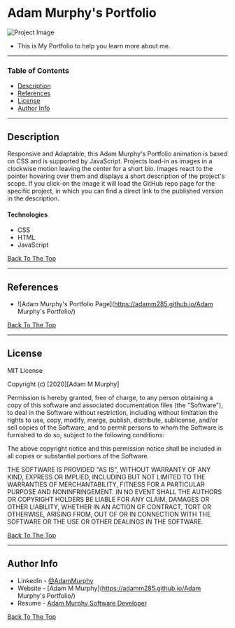 # Adam Murphy's Portfolio

![Project Image](https://cdn2.aoe.com/fileadmin/AOE.com/images/main_navigation/blog/Stock_Photos/written_pix/Fotolia_58569245_Software_Development_930_590_70.jpg)

- This is My Portfolio to help you learn more about me.

---

### Table of Contents

- [Description](#description)
- [References](#references)
- [License](#license)
- [Author Info](#author-info)

---

## Description

Responsive and Adaptable, this Adam Murphy's Portfolio animation is based on CSS and is supported by JavaScript. Projects load-in as images in a clockwise motion leaving the center for a short bio. Images react to the pointer hovering over them and displays a short description of the project's scope. If you click-on the image it will load the GitHub repo page for the specific project, in which you can find a direct link to the published version in the description.

#### Technologies

- CSS
- HTML
- JavaScript

[Back To The Top](#read-me-template)

---


## References

- ![Adam Murphy's Portfolio Page](https://adamm285.github.io/Adam Murphy's Portfolio/)

[Back To The Top](#read-me-template)

---

## License

MIT License

Copyright (c) [2020][Adam M Murphy]

Permission is hereby granted, free of charge, to any person obtaining a copy
of this software and associated documentation files (the "Software"), to deal
in the Software without restriction, including without limitation the rights
to use, copy, modify, merge, publish, distribute, sublicense, and/or sell
copies of the Software, and to permit persons to whom the Software is
furnished to do so, subject to the following conditions:

The above copyright notice and this permission notice shall be included in all
copies or substantial portions of the Software.

THE SOFTWARE IS PROVIDED "AS IS", WITHOUT WARRANTY OF ANY KIND, EXPRESS OR
IMPLIED, INCLUDING BUT NOT LIMITED TO THE WARRANTIES OF MERCHANTABILITY,
FITNESS FOR A PARTICULAR PURPOSE AND NONINFRINGEMENT. IN NO EVENT SHALL THE
AUTHORS OR COPYRIGHT HOLDERS BE LIABLE FOR ANY CLAIM, DAMAGES OR OTHER
LIABILITY, WHETHER IN AN ACTION OF CONTRACT, TORT OR OTHERWISE, ARISING FROM,
OUT OF OR IN CONNECTION WITH THE SOFTWARE OR THE USE OR OTHER DEALINGS IN THE
SOFTWARE.

[Back To The Top](#read-me-template)

---

## Author Info

- LinkedIn - [@AdamMurphy](https://Linkedin.com/in/Adam-Murphy-73690bbb/)
- Website - [Adam M Murphy](https://adamm285.github.io/Adam Murphy's Portfolio/)
- Resume - [Adam Murphy Software Developer](https://docs.google.com/document/d/1GLxDLwlrQkmdugH2Xl9MsOv5Rz6rmzqqSrbzfTZ-R3E/edit?usp=sharing)

[Back To The Top](#read-me-template)
